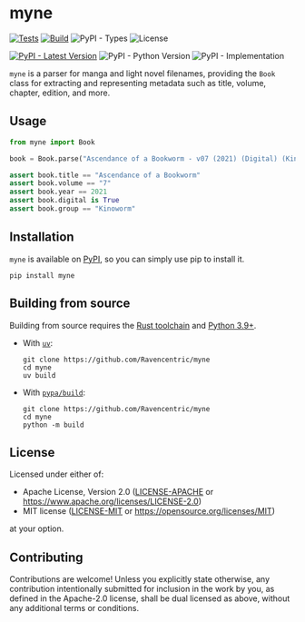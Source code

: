 # myne

[![Tests](https://img.shields.io/github/actions/workflow/status/Ravencentric/myne/tests.yml?label=tests)](https://github.com/Ravencentric/myne/actions/workflows/tests.yml)
[![Build](https://img.shields.io/github/actions/workflow/status/Ravencentric/myne/release.yml?label=build)](https://github.com/Ravencentric/myne/actions/workflows/release.yml)
![PyPI - Types](https://img.shields.io/pypi/types/myne)
![License](https://img.shields.io/pypi/l/myne?color=success)

[![PyPI - Latest Version](https://img.shields.io/pypi/v/myne?color=blue)](https://pypi.org/project/myne)
![PyPI - Python Version](https://img.shields.io/pypi/pyversions/myne)
![PyPI - Implementation](https://img.shields.io/pypi/implementation/myne)

`myne` is a parser for manga and light novel filenames, providing the `Book` class for extracting and representing metadata such as title, volume, chapter, edition, and more.

## Usage

```python
from myne import Book

book = Book.parse("Ascendance of a Bookworm - v07 (2021) (Digital) (Kinoworm).cbz")

assert book.title == "Ascendance of a Bookworm"
assert book.volume == "7"
assert book.year == 2021
assert book.digital is True
assert book.group == "Kinoworm"
```

## Installation

`myne` is available on [PyPI](https://pypi.org/project/myne/), so you can simply use pip to install it.

```console
pip install myne
```

## Building from source

Building from source requires the [Rust toolchain](https://rustup.rs/) and [Python 3.9+](https://www.python.org/downloads/).

- With [`uv`](https://docs.astral.sh/uv/):

  ```console
  git clone https://github.com/Ravencentric/myne
  cd myne
  uv build
  ```

- With [`pypa/build`](https://github.com/pypa/build):

  ```console
  git clone https://github.com/Ravencentric/myne
  cd myne
  python -m build
  ```

## License

Licensed under either of:

- Apache License, Version 2.0 ([LICENSE-APACHE](https://github.com/Ravencentric/myne/blob/main/LICENSE-APACHE) or <https://www.apache.org/licenses/LICENSE-2.0>)
- MIT license ([LICENSE-MIT](https://github.com/Ravencentric/myne/blob/main/LICENSE-MIT) or <https://opensource.org/licenses/MIT>)

at your option.

## Contributing

Contributions are welcome! Unless you explicitly state otherwise, any contribution intentionally submitted for inclusion in the work by you, as defined in the Apache-2.0 license, shall be dual licensed as above, without any additional terms or conditions.

